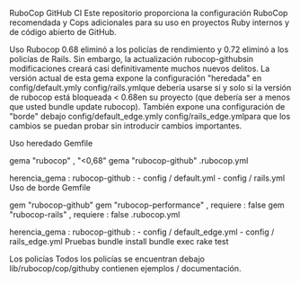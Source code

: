 RuboCop GitHub CI
Este repositorio proporciona la configuración RuboCop recomendada y Cops adicionales para su uso en proyectos Ruby internos y de código abierto de GitHub.

Uso
Rubocop 0.68 eliminó a los policías de rendimiento y 0.72 eliminó a los policías de Rails. Sin embargo, la actualización rubocop-githubsin modificaciones creará casi definitivamente muchos nuevos delitos. La versión actual de esta gema expone la configuración "heredada" en config/default.ymly config/rails.ymlque debería usarse si y solo si la versión de rubocop está bloqueada < 0.68en su proyecto (que debería ser a menos que usted bundle update rubocop). También expone una configuración de "borde" debajo config/default_edge.ymly config/rails_edge.ymlpara que los cambios se puedan probar sin introducir cambios importantes.

Uso heredado
Gemfile

gema  "rubocop" ,  "<0,68" 
gema  "rubocop-github"
.rubocop.yml

herencia_gema :
   rubocop-github :
    - config / default.yml 
    - config / rails.yml
Uso de borde
Gemfile

gem  "rubocop-github" 
gem  "rubocop-performance" ,  requiere : false 
gem  "rubocop-rails" ,  requiere : false
.rubocop.yml

herencia_gema :
   rubocop-github :
    - config / default_edge.yml 
    - config / rails_edge.yml
Pruebas
bundle install bundle exec rake test

Los policías
Todos los policías se encuentran debajo lib/rubocop/cop/githuby contienen ejemplos / documentación.
